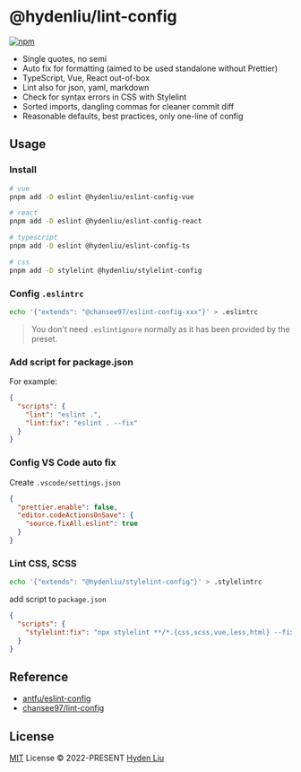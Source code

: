 # @hydenliu/lint-config

[![npm](https://img.shields.io/npm/v/@hydenliu/eslint-config-vue?color=a1b858&label=)](https://npmjs.com/package/@hydenliu/eslint-config-vue)

- Single quotes, no semi
- Auto fix for formatting (aimed to be used standalone without Prettier)
- TypeScript, Vue, React out-of-box
- Lint also for json, yaml, markdown
- Check for syntax errors in CSS with Stylelint
- Sorted imports, dangling commas for cleaner commit diff
- Reasonable defaults, best practices, only one-line of config

## Usage

### Install

```bash
# vue
pnpm add -D eslint @hydenliu/eslint-config-vue

# react
pnpm add -D eslint @hydenliu/eslint-config-react

# typescript
pnpm add -D eslint @hydenliu/eslint-config-ts

# css
pnpm add -D stylelint @hydenliu/stylelint-config
```

### Config `.eslintrc`

```bash
echo '{"extends": "@chansee97/eslint-config-xxx"}' > .eslintrc
```

> You don't need `.eslintignore` normally as it has been provided by the preset.

### Add script for package.json

For example:

```json
{
  "scripts": {
    "lint": "eslint .",
    "lint:fix": "eslint . --fix"
  }
}
```

### Config VS Code auto fix

Create `.vscode/settings.json`

```json
{
  "prettier.enable": false,
  "editor.codeActionsOnSave": {
    "source.fixAll.eslint": true
  }
}
```

### Lint CSS, SCSS

```bash
echo '{"extends": "@hydenliu/stylelint-config"}' > .stylelintrc
```

add script to `package.json`

```json
{
  "scripts": {
    "stylelint:fix": "npx stylelint **/*.{css,scss,vue,less,html} --fix"
  }
}
```

## Reference

- [antfu/eslint-config](https://github.com/antfu/eslint-config)
- [chansee97/lint-config](https://github.com/chansee97/lint-config)

## License

[MIT](./LICENSE) License &copy; 2022-PRESENT [Hyden Liu](https://github.com/HydenLiu)
